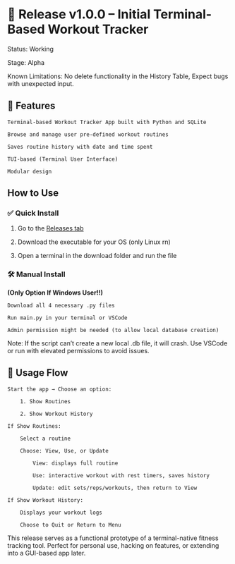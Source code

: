 # 🚀 Release v1.0.0 – Initial Terminal-Based Workout Tracker

Status: Working

Stage: Alpha

Known Limitations: No delete functionality in the History Table, Expect bugs with unexpected input.

## 🧰 Features

    Terminal-based Workout Tracker App built with Python and SQLite

    Browse and manage user pre-defined workout routines

    Saves routine history with date and time spent

    TUI-based (Terminal User Interface)

    Modular design

##  How to Use
### ✅ Quick Install

1. Go to the [Releases tab](https://github.com/0JK0/Workout_Tracker/releases/tag/Release)

2. Download the executable for your OS (only Linux rn)

3. Open a terminal in the download folder and run the file

### 🛠 Manual Install 
**(Only Option If Windows User!!)**

    Download all 4 necessary .py files

    Run main.py in your terminal or VSCode

    Admin permission might be needed (to allow local database creation)

Note: If the script can’t create a new local .db file, it will crash. Use VSCode or run with elevated permissions to avoid issues.

## 📖 Usage Flow

    Start the app → Choose an option:

        1. Show Routines

        2. Show Workout History

    If Show Routines:

        Select a routine

        Choose: View, Use, or Update

            View: displays full routine

            Use: interactive workout with rest timers, saves history

            Update: edit sets/reps/workouts, then return to View

    If Show Workout History:

        Displays your workout logs

        Choose to Quit or Return to Menu


This release serves as a functional prototype of a terminal-native fitness tracking tool. Perfect for personal use, hacking on features, or extending into a GUI-based app later.
